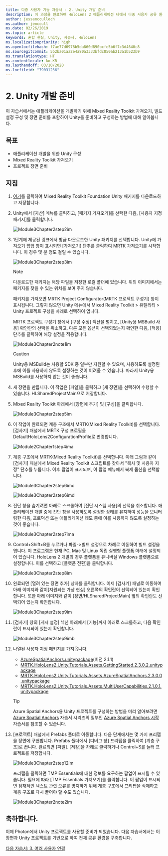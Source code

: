 ```yaml
---
title: 다중 사용자 기능 자습서 - 2. Unity 개발 준비
description: 이 과정을 완료하여 HoloLens 2 애플리케이션 내에서 다중 사용자 공유 환경을 구현하는 방법을 알아봅니다.
author: jessemcculloch
ms.author: jemccull
ms.date: 02/26/2019
ms.topic: article
keywords: 혼합 현실, Unity, 자습서, HoloLens
ms.localizationpriority: high
ms.openlocfilehash: f7ae77d6978b5da860d890bcfe5b6f7c3d4640c8
ms.sourcegitcommit: 5b2ba01aa2e4a80a3333bfdc850ab213a1b523b9
ms.translationtype: HT
ms.contentlocale: ko-KR
ms.lasthandoff: 03/10/2020
ms.locfileid: "79031236"
---
```

# <a name="2-getting-unity-ready-for-development"></a>2. Unity 개발 준비

이 자습서에서는 애플리케이션을 개발하기 위해 Mixed Reality Toolkit 가져오기, 빌드 설정 구성 및 장면 준비를 포함하여 Unity를 준비하고 구성하는 방법에 대해 알아봅니다.

## <a name="objectives"></a>목표

* 애플리케이션 개발을 위한 Unity 구성
* Mixed Reality Toolkit 가져오기
* 프로젝트 장면 준비

## <a name="instructions"></a>지침

1. [여기](https://github.com/microsoft/MixedRealityToolkit-Unity/releases/download/v2.3.0/Microsoft.MixedReality.Toolkit.Unity.Foundation.2.3.0.unitypackage)를 클릭하여 Mixed Reality Toolkit Foundation Unity 패키지를 다운로드하고 저장합니다.

2. Unity에서 [자산] 메뉴를 클릭하고, [패키지 가져오기]를 선택한 다음, [사용자 지정 패키지]를 클릭합니다.

    ![Module3Chapter2step2im](images/module3chapter2step2im.PNG)

3. 1단계에 제공된 링크에서 방금 다운로드한 Unity 패키지를 선택합니다. Unity에 가져오기 팝업 창이 표시되면 [가져오기] 단추를 클릭하여 MRTK 가져오기를 시작합니다. 이 경우 몇 분 정도 걸릴 수 있습니다.

    ![Module3Chapter2step3im](images/module3chapter2step3im.PNG)

    >[!NOTE]
    >다운로드한 패키지는 해당 파일을 저장한 로컬 폴더에 있습니다. 위의 이미지에서는 패키지를 찾을 수 있는 위치를 보여 주지 않습니다.

    패키지를 가져오면 MRTK Project Configurator(MRTK 프로젝트 구성기) 창이 표시됩니다. 그렇지 않으면 Unity 메뉴에서 Mixed Reality Toolkit > 유틸리티 > Unity 프로젝트 구성을 차례로 선택하여 엽니다.

    MRTK 프로젝트 구성기 창에서 [구성 수정] 섹션을 펼치고, [Unity용 MSBuild 사용] 확인란의 선택을 취소하고, 다른 모든 옵션이 선택되었는지 확인한 다음, [적용] 단추를 클릭하여 해당 설정을 적용합니다.

    ![Module3Chapter2note1im](images/module3chapter2note1im-missing01.png)

    > [!CAUTION]
    > Unity용 MSBuild는 사용할 SDK 중 일부만 지원할 수 있으며, 사용하도록 설정된 후에 이를 사용하지 않도록 설정하는 것이 어려울 수 있습니다. 따라서 Unity용 MSBuild를 사용하지 않는 것이 좋습니다.
    
4. 새 장면을 만듭니다. 이 작업은 [파일]을 클릭하고 [새 장면]을 선택하여 수행할 수 있습니다. HLSharedProjectMain으로 저장합니다.

5. Mixed Reality Toolkit 아래에서 [장면에 추가] 및 [구성]을 클릭합니다.

    ![Module3Chapter2step5im](images/module3chapter2step5im.PNG)

6. 이 작업이 완료되면 계층 구조에서 MRTK(Mixed Reality Toolkit)를 선택합니다. [검사기] 패널에서 MRTK 구성 프로필을 DefaultHoloLens2ConfigurationProfile로 변경합니다.

    ![Module2Chapter1step4ima](images/Module2Chapter1step4ima-missing01.png)

7. 계층 구조에서 MRTK(Mixed Reality Toolkit)를 선택합니다. 아래 그림과 같이 [검사기] 패널에서 Mixed Reality Toolkit 스크립트를 찾아서 "복사 및 사용자 지정" 단추를 누릅니다.  이후 팝업이 표시되며, 이 팝업 메뉴에서 복제 옵션을 선택합니다.

    ![Module3Chapter2step6imc](images/module3chapter2step6imc.PNG)

    ![Module3Chapter2step6imd](images/module3chapter2step6imd.PNG)

8. 진단 창을 숨기려면 아래로 스크롤하여 [진단 시스템 사용]의 선택을 취소합니다. 애플리케이션 개발 중에 진단 창을 사용하도록 설정한 상태를 유지하여 성능을 모니터링한 다음, 프로덕션 또는 애플리케이션 데모 중에 이를 사용하지 않도록 설정하는 것이 좋습니다. 

    ![Module3Chapter2step7ima](images/module3chapter2step7ima.PNG)

9. Control+Shift+B를 누르거나 파일->빌드 설정으로 차례로 이동하여 빌드 설정을 엽니다. 이 프로그램은 현재 PC, Mac 및 Linux 독립 실행형 플랫폼 아래에 설정되어 있습니다. HoloLens 2 개발의 경우 플랫폼을 유니버설 Windows 플랫폼으로 설정합니다. 이를 선택하고 [플랫폼 전환]을 클릭합니다.

    ![Module3Chapter2step8im](images/module3chapter2step8im.PNG)

10. 완료되면 [열려 있는 장면 추가] 상자를 클릭합니다. 이제 [검사기] 패널로 이동하여 아래 이미지와 같이[지원되는 가상 현실] 오른쪽의 확인란이 선택되어 있는지 확인합니다. 또한 아래 이미지와 같이 [장면/HLSharedProjectMain] 옆의 확인란도 선택되어 있는지 확인합니다.

    ![Module3Chapter2step9im](images/module3chapter2step9im.PNG)

11. [검사기] 창의 [게시 설정] 섹션 아래에서 [기능]까지 아래로 스크롤하고, 다음 확인란이 표시되어 있는지 확인합니다.

    ![Module3Chapter2step9imb](images/module3chapter2step9imb.PNG)

12. 나열된 사용자 지정 패키지를 가져옵니다.

    * [AzureSpatialAnchors.unitypackage](https://github.com/Azure/azure-spatial-anchors-samples/releases/download/v2.1.1/AzureSpatialAnchors.unitypackage)(버전 2.1.1)
    * [MRTK.HoloLens2.Unity.Tutorials.Assets.GettingStarted.2.3.0.2.unitypackage](https://github.com/microsoft/MixedRealityLearning/releases/download/getting-started-v2.3.0.2/MRTK.HoloLens2.Unity.Tutorials.Assets.GettingStarted.2.3.0.2.unitypackage)
    * [MRTK.HoloLens2.Unity.Tutorials.Assets.AzureSpatialAnchors.2.3.0.0.unitypackage](https://github.com/microsoft/MixedRealityLearning/releases/download/azure-spatial-anchors-v2.3.0.0/MRTK.HoloLens2.Unity.Tutorials.Assets.AzureSpatialAnchors.2.3.0.0.unitypackage)
    * [MRTK.HoloLens2.Unity.Tutorials.Assets.MultiUserCapabilities.2.1.0.1.unitypackage](https://github.com/microsoft/MixedRealityLearning/releases/download/multi-user-capabilities-v2.1.0.1/MRTK.HoloLens2.Unity.Tutorials.Assets.MultiUserCapabilities.2.1.0.1.unitypackage)

    >[!TIP]
    >Azure Spatial Anchors용 Unity 프로젝트를 구성하는 방법을 미리 알아보려면 [Azure Spatial Anchors](https://docs.microsoft.com/windows/mixed-reality/mrlearning-asa-ch1) 자습서 시리즈의 일부인 [Azure Spatial Anchors 시작](https://docs.microsoft.com/windows/mixed-reality/mrlearning-asa-ch1) 자습서를 참조할 수 있습니다.


13. [프로젝트] 패널에서 Prefabs 폴더로 이동합니다. 다음 단계에서는 몇 가지 프리팹을 장면에 구현합니다. Prefabs 폴더에서 [디버그 창] 프리팹을 클릭하여 [계층 구조]로 끕니다. 완료되면 [파일]. [저장]을 차례로 클릭하거나 Control+S를 눌러 프로젝트를 저장합니다.

    ![Module3Chapter2step12im](images/module3chapter2step12im.PNG)

    프리팹을 클릭하면 TMP Essentials에 대한 정보를 요구하는 팝업이 표시될 수 있습니다. 필요에 따라 [TMP Essentials 가져오기]를 클릭합니다. 이 팝업이 표시되면 잠재적인 텍스트 관련 오류를 방지하기 위해 계층 구조에서 프리팹을 삭제하고 계층 구조로 다시 끌어야 할 수도 있습니다.

    ![Module3Chapter2note2im](images/module3chapter2note2im.PNG)

## <a name="congratulations"></a>축하합니다.

이제 Photon에서 Unity 프로젝트를 사용할 준비가 되었습니다. 다음 자습서에서는 이 장면과 Unity 프로젝트를 기반으로 하여 전체 공유 환경을 구축합니다.

[다음 자습서: 3. 여러 사용자 연결](mrlearning-sharing(photon)-ch3.md)
